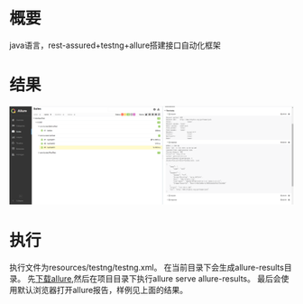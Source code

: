 # 概要
java语言，rest-assured+testng+allure搭建接口自动化框架

# 结果
![报告](result.png)

# 执行
执行文件为resources/testng/testng.xml。
在当前目录下会生成allure-results目录。
先[下载allure](https://github.com/allure-framework/allure2/releases),然后在项目目录下执行allure serve allure-results。
最后会使用默认浏览器打开allure报告，样例见上面的结果。
